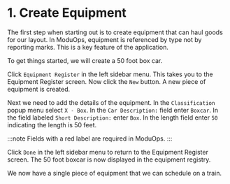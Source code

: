 # 1. Create Equipment

The first step when starting out is to create equipment that can haul goods for our layout. In ModuOps, equipment is referenced by type not by reporting marks. This is a key feature of the application.

To get things started, we will create a 50 foot box car.

Click `Equipment Register` in the left sidebar menu. This takes you to the Equipment Register screen. Now click the `New` button. A new piece of equipment is created.

Next we need to add the details of the equipment. In the `Classification` popup menu select `X - Box`. In the `Car Description:` field enter `Boxcar`. In the field labeled `Short Description:` enter `Box`. In the length field enter `50` indicating the length is 50 feet.

:::note
Fields with a red label are required in ModuOps.
:::

Click `Done` in the left sidebar menu to return to the Equipment Register screen. The 50 foot boxcar is now displayed in the equipment registry.

We now have a single piece of equipment that we can schedule on a train.
